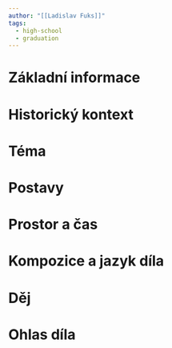 ```yaml
---
author: "[[Ladislav Fuks]]"
tags:
  - high-school
  - graduation
---
```

# Základní informace
# Historický kontext
# Téma
# Postavy
# Prostor a čas
# Kompozice a jazyk díla
# Děj
# Ohlas díla